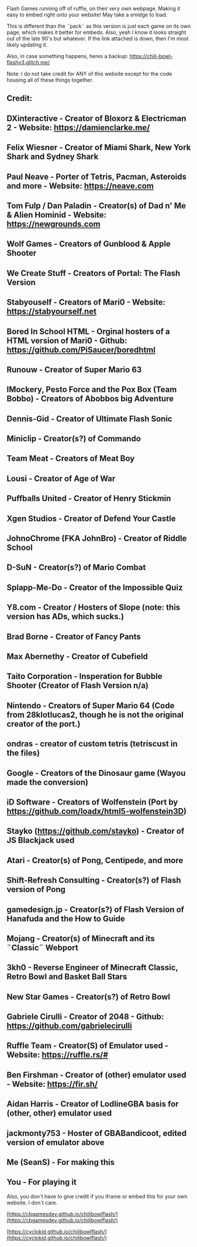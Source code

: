 Flash Games running off of ruffle, on their very own webpage. Making it easy to embed right onto your website! May take a smidge to load. 

This is different than the ¨pack¨ as this version is just each game on its own page, which makes it better for embeds.  Also, yeah I know it looks straight out of the late 90's but whatever. If the link attached is down, then I'm most likely updating it. 

Also, in case something happens, heres a backup:
https://chili-bowl-flashv3.glitch.me/

Note: I do not take credit for ANY of this website except for the code housing all of these things together. 

Credit:
-
DXinteractive - Creator of Bloxorz & Electricman 2  - Website: https://damienclarke.me/
-
Felix Wiesner - Creator of Miami Shark, New York Shark and Sydney Shark
-
Paul Neave - Porter of Tetris, Pacman, Asteroids and more - Website: https://neave.com
-
Tom Fulp / Dan Paladin - Creator(s) of Dad n' Me & Alien Hominid - Website: https://newgrounds.com
- 
Wolf Games - Creators of Gunblood & Apple Shooter
-
We Create Stuff - Creators of Portal: The Flash Version
-
Stabyouself - Creators of Mari0 - Website: https://stabyourself.net
-
Bored In School HTML - Orginal hosters of a HTML version of Mari0 - Github: https://github.com/PiSaucer/boredhtml
-
Runouw - Creator of Super Mario 63
-
IMockery, Pesto Force and the Pox Box (Team Bobbo) - Creators of Abobbos big Adventure
-
Dennis-Gid - Creator of Ultimate Flash Sonic
-
Miniclip - Creator(s?) of Commando
-
Team Meat - Creators of Meat Boy
-
Lousi - Creator of Age of War
-
Puffballs United - Creator of Henry Stickmin
-
Xgen Studios - Creator of Defend Your Castle
-
JohnoChrome (FKA JohnBro) - Creator of Riddle School
-
D-SuN - Creator(s?) of Mario Combat
-
Splapp-Me-Do - Creator of the Impossible Quiz
-
Y8.com - Creator / Hosters of Slope (note: this version has ADs, which sucks.) 
-
Brad Borne - Creator of Fancy Pants
-
Max Abernethy - Creator of Cubefield
-
Taito Corporation - Insperation for Bubble Shooter (Creator of Flash Version n/a)
-
Nintendo - Creators of Super Mario 64 (Code from 28klotlucas2, though he is not the original creator of the port.)
-
ondras - creator of custom tetris (tetriscust in the files)
-
Google - Creators of the Dinosaur game (Wayou made the conversion)
-
iD Software - Creators of Wolfenstein (Port by https://github.com/loadx/html5-wolfenstein3D) 
-
Stayko (https://github.com/stayko) - Creator of JS Blackjack used
-
Atari - Creator(s) of Pong, Centipede, and more
-
Shift-Refresh Consulting - Creator(s?) of Flash version of Pong
-
gamedesign.jp - Creator(s?) of Flash Version of Hanafuda and the How to Guide 
-
Mojang - Creator(s) of Minecraft and its ¨Classic¨ Webport
-
3kh0 - Reverse Engineer of Minecraft Classic, Retro Bowl and Basket Ball Stars
-
New Star Games - Creator(s?) of Retro Bowl
-
Gabriele Cirulli - Creator of 2048 - Github: https://github.com/gabrielecirulli
-
Ruffle Team - Creator(S) of Emulator used - Website: https://ruffle.rs/#
-
Ben Firshman - Creator of (other) emulator used - Website: https://fir.sh/
-
Aidan Harris - Creator of LodlineGBA basis for (other, other) emulator used
-
jackmonty753 - Hoster of GBABandicoot, edited version of emulator above
-
Me (SeanS) - For making this
-
You - For playing it
-

Also, you don´t have to give credit if you iframe or embed this for your own website. I don´t care. 

[https://cbgamesdev.github.io/chilibowlflash/](https://cbgamesdev.github.io/chilibowlflash/)

[https://cyclokid.github.io/chilibowlflash/](https://cyclokid.github.io/chilibowlflash/)
